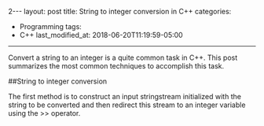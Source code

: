 2---
layout: post
title: String to integer conversion in C++
categories:
  - Programming
tags:
  - C++
last_modified_at: 2018-06-20T11:19:59-05:00
---

Convert a string to an integer is a quite common task in C++. This post summarizes the most common techniques to accomplish this task.

##String to integer conversion

The first method is to construct an input stringstream initialized with the string to be converted and then redirect this stream to an integer variable using the >> operator. 
